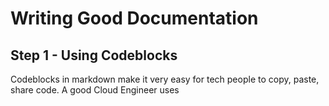 # Writing Good Documentation

## Step 1 - Using Codeblocks

Codeblocks in markdown make it very easy for tech people to copy, paste, share code.
A good Cloud Engineer uses
